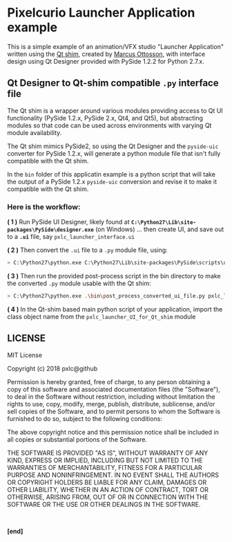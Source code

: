 # Pixelcurio Launcher Application example

This is a simple example of an animation/VFX studio "Launcher Application" written using the [Qt shim](https://github.com/mottosso/Qt.py), created by [Marcus Ottosson](https://github.com/mottosso), with interface design using Qt Designer provided with PySide 1.2.2 for Python 2.7.x.

## Qt Designer to Qt-shim compatible `.py` interface file

The Qt shim is a wrapper around various modules providing access to Qt UI functionality (PySide 1.2.x, PySide 2.x, Qt4, and Qt5), but abstracting modules so that code can be used across environments with varying Qt module availability.

The Qt shim mimics PySide2, so using the Qt Designer and the `pyside-uic` converter for PySide 1.2.x, will generate a python module file that isn't fully compatible with the Qt shim.

In the `bin` folder of this applicatin example is a python script that will take the output of a PySide 1.2.x `pyside-uic` conversion and revise it to make it compatible with the Qt shim.

### Here is the workflow:

**( 1 )** Run PySide UI Designer, likely found at **`C:\Python27\Lib\site-packages\PySide\designer.exe`** (on Windows) ... then create UI, and save out to a **`.ui`** file, say `pxlc_launcher_interface.ui`

**( 2 )** Then convert the `.ui` file to a `.py` module file, using:

```bash
> C:\Python27\python.exe C:\Python27\Lib\site-packages\PySide\scripts\uic.py -o pxlc_launcher_UI.py pxlc_launcher_interface.ui
```

**( 3 )** Then run the provided post-process script in the bin directory to make the converted `.py` module usable with the Qt shim:

```bash
> C:\Python27\python.exe .\bin\post_process_converted_ui_file.py pxlc_launcer_UI.py pxlc_launcher_UI_for_Qt_shim.py
```

**( 4 )** In the Qt-shim based main python script of your application, import the class object name from the `pxlc_launcher_UI_for_Qt_shim` module


## LICENSE

MIT License

Copyright (c) 2018 pxlc@github

Permission is hereby granted, free of charge, to any person obtaining a copy
of this software and associated documentation files (the "Software"), to deal
in the Software without restriction, including without limitation the rights
to use, copy, modify, merge, publish, distribute, sublicense, and/or sell
copies of the Software, and to permit persons to whom the Software is
furnished to do so, subject to the following conditions:

The above copyright notice and this permission notice shall be included in all
copies or substantial portions of the Software.

THE SOFTWARE IS PROVIDED "AS IS", WITHOUT WARRANTY OF ANY KIND, EXPRESS OR
IMPLIED, INCLUDING BUT NOT LIMITED TO THE WARRANTIES OF MERCHANTABILITY,
FITNESS FOR A PARTICULAR PURPOSE AND NONINFRINGEMENT. IN NO EVENT SHALL THE
AUTHORS OR COPYRIGHT HOLDERS BE LIABLE FOR ANY CLAIM, DAMAGES OR OTHER
LIABILITY, WHETHER IN AN ACTION OF CONTRACT, TORT OR OTHERWISE, ARISING FROM,
OUT OF OR IN CONNECTION WITH THE SOFTWARE OR THE USE OR OTHER DEALINGS IN THE
SOFTWARE.


<br/>

**[end]**
